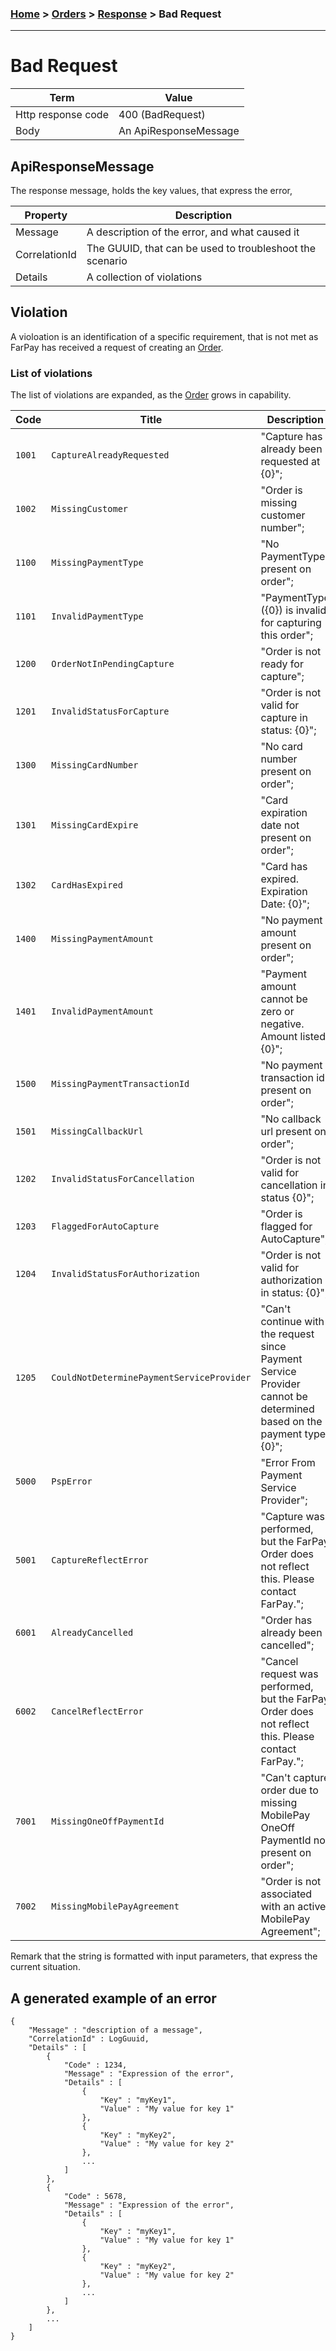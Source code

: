 ### [Home](../../../README.md) > [Orders](../../Readme.md) > [Response](ReadMe.md) > Bad Request

--------------------------------

# Bad Request

| Term               | Value                 |
|--------------------|-----------------------|
| Http response code | 400 (BadRequest)      |
| Body               | An ApiResponseMessage |


## ApiResponseMessage
The response message, holds the key values, that express the error, 

| Property      | Description                                              |
|---------------|----------------------------------------------------------|
| Message       | A description of the error, and what caused it           |
| CorrelationId | The GUUID, that can be used to troubleshoot the scenario |
| Details       | A collection of violations                               |

## Violation
A violoation is an identification of a specific requirement, that is not met as FarPay has received a request 
of creating an [Order](../../Readme.md).

### List of violations
The list of violations are expanded, as the [Order](../../Readme.md) grows in capability. 

| Code       | Title                                         | Description                                                                                                           | 
|------------|-----------------------------------------------|-----------------------------------------------------------------------------------------------------------------------|
| ```1001``` | ```CaptureAlreadyRequested```                 | "Capture has already been requested at {0}";                                                                          | 
| ```1002``` | ```MissingCustomer```                         | "Order is missing customer number";                                                                                   | 
| ```1100``` | ```MissingPaymentType```                      | "No PaymentType present on order";                                                                                    | 
| ```1101``` | ```InvalidPaymentType```                      | "PaymentType ({0}) is invalid for capturing this order";                                                              | 
| ```1200``` | ```OrderNotInPendingCapture```                | "Order is not ready for capture";                                                                                     | 
| ```1201``` | ```InvalidStatusForCapture```                 | "Order is not valid for capture in status: {0}";                                                                      | 
| ```1300``` | ```MissingCardNumber```                       | "No card number present on order";                                                                                    | 
| ```1301``` | ```MissingCardExpire```                       | "Card expiration date not present on order";                                                                          | 
| ```1302``` | ```CardHasExpired```                          | "Card has expired. Expiration Date: {0}";                                                                             | 
| ```1400``` | ```MissingPaymentAmount```                    | "No payment amount present on order";                                                                                 | 
| ```1401``` | ```InvalidPaymentAmount```                    | "Payment amount cannot be zero or negative. Amount listed: {0}";                                                      | 
| ```1500``` | ```MissingPaymentTransactionId```             | "No payment transaction id present on order";                                                                         | 
| ```1501``` | ```MissingCallbackUrl```                      | "No callback url present on order";                                                                                   | 
| ```1202``` | ```InvalidStatusForCancellation```            | "Order is not valid for cancellation in status {0}";                                                                  | 
| ```1203``` | ```FlaggedForAutoCapture```                   | "Order is flagged for AutoCapture";                                                                                   | 
| ```1204``` | ```InvalidStatusForAuthorization```           | "Order is not valid for authorization in status: {0}";                                                                | 
| ```1205``` | ```CouldNotDeterminePaymentServiceProvider``` | "Can't continue with the request since Payment Service Provider cannot be determined based on the payment type: {0}"; | 
| ```5000``` | ```PspError```                                | "Error From Payment Service Provider";                                                                                | 
| ```5001``` | ```CaptureReflectError```                     | "Capture was performed, but the FarPay Order does not reflect this. Please contact FarPay.";                          | 
| ```6001``` | ```AlreadyCancelled```                        | "Order has already been cancelled";                                                                                   | 
| ```6002``` | ```CancelReflectError```                      | "Cancel request was performed, but the FarPay Order does not reflect this. Please contact FarPay.";                   | 
| ```7001``` | ```MissingOneOffPaymentId```                  | "Can't capture order due to missing MobilePay OneOff PaymentId not present on order";                                 | 
| ```7002``` | ```MissingMobilePayAgreement```               | "Order is not associated with an active MobilePay Agreement";                                                         | 


Remark that the string is formatted with input parameters, that express the current situation.

 
## A generated example of an error

```javJavascript
{
    "Message" : "description of a message",
    "CorrelationId" : LogGuuid,
    "Details" : [
        {
            "Code" : 1234,
            "Message" : "Expression of the error",
            "Details" : [
                {
                    "Key" : "myKey1",
                    "Value" : "My value for key 1"
                },
                {
                    "Key" : "myKey2",
                    "Value" : "My value for key 2"
                },
                ...
            ]
        },
        {
            "Code" : 5678,
            "Message" : "Expression of the error",
            "Details" : [
                {
                    "Key" : "myKey1",
                    "Value" : "My value for key 1"
                },
                {
                    "Key" : "myKey2",
                    "Value" : "My value for key 2"
                },
                ...
            ]
        },
        ...
    ]     
}

```